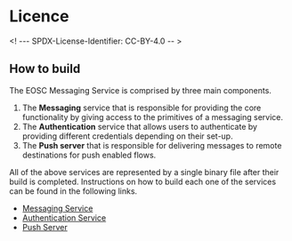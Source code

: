 # Licence

<! --- SPDX-License-Identifier: CC-BY-4.0 -- >

## How to build

The EOSC Messaging Service is comprised by three main components.

1) The **Messaging** service that is responsible for providing the core functionality by giving access to the primitives
   of a messaging service.
2) The **Authentication** service that allows users to authenticate by providing different credentials depending on
   their set-up.
3) The **Push server** that is responsible for delivering messages to remote destinations for push enabled flows.

All of the above services are represented by a single binary file after their build is completed.
Instructions on how to build each one of the services can be found in the following links.

- [Messaging Service](https://github.com/ARGOeu/argo-messaging/blob/master/README.md)
- [Authentication Service](https://github.com/ARGOeu/argo-api-authn/blob/master/README.md)
- [Push Server](https://github.com/ARGOeu/ams-push-server/blob/master/README.md)